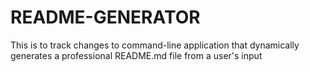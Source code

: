 # README-GENERATOR
This is to track changes to command-line application that dynamically generates a professional README.md file from a user's input
